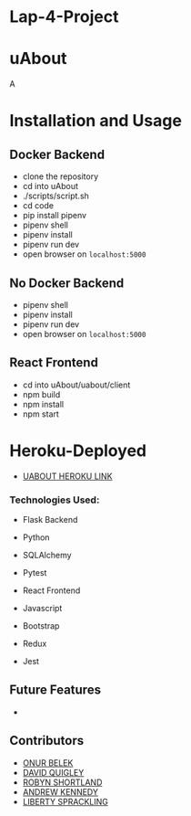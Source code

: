 # Lap-4-Project

# uAbout

A

# Installation and Usage

## Docker Backend

- clone the repository
- cd into uAbout
- ./scripts/script.sh
- cd code
- pip install pipenv
- pipenv shell
- pipenv install
- pipenv run dev
- open browser on `localhost:5000`

## No Docker Backend

- pipenv shell
- pipenv install
- pipenv run dev
- open browser on `localhost:5000`

## React Frontend

- cd into uAbout/uabout/client
- npm build
- npm install
- npm start

# Heroku-Deployed

- [UABOUT HEROKU LINK](https://uabout.herokuapp.com)

### Technologies Used:

- Flask Backend
- Python
- SQLAlchemy
- Pytest

- React Frontend
- Javascript
- Bootstrap
- Redux
- Jest

## Future Features

-

## Contributors

- [ONUR BELEK](https://github.com/Eluented)
- [DAVID QUIGLEY](https://github.com/AverKill)
- [ROBYN SHORTLAND](https://github.com/rsho-create)
- [ANDREW KENNEDY](https://github.com/akennedy205)
- [LIBERTY SPRACKLING](https://github.com/LibertySprackling)
